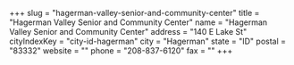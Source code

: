 +++
slug = "hagerman-valley-senior-and-community-center"
title = "Hagerman Valley Senior and Community Center"
name = "Hagerman Valley Senior and Community Center"
address = "140 E Lake St"
cityIndexKey = "city-id-hagerman"
city = "Hagerman"
state = "ID"
postal = "83332"
website = ""
phone = "208-837-6120"
fax = ""
+++
